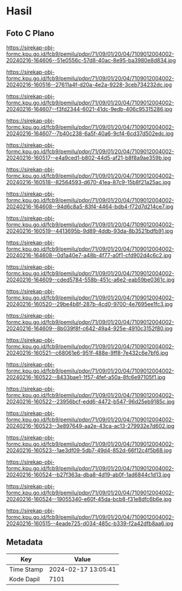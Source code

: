 # Hasil

## Foto C Plano

https://sirekap-obj-formc.kpu.go.id/fcb9/pemilu/pdpr/71/09/01/20/04/7109012004002-20240216-164606--51e0556c-57d8-40ac-8e95-ba3980e8d834.jpg

https://sirekap-obj-formc.kpu.go.id/fcb9/pemilu/pdpr/71/09/01/20/04/7109012004002-20240216-160516--27611a4f-d20a-4e2a-9228-3ceb734232dc.jpg

https://sirekap-obj-formc.kpu.go.id/fcb9/pemilu/pdpr/71/09/01/20/04/7109012004002-20240216-164607--f3fd2344-6021-41dc-9edb-406c95315286.jpg

https://sirekap-obj-formc.kpu.go.id/fcb9/pemilu/pdpr/71/09/01/20/04/7109012004002-20240216-164607--7b40c238-6a5f-40a6-9cf4-6cd37d502edc.jpg

https://sirekap-obj-formc.kpu.go.id/fcb9/pemilu/pdpr/71/09/01/20/04/7109012004002-20240216-160517--e4a9ced1-b802-44d5-af21-b8f8a9ae359b.jpg

https://sirekap-obj-formc.kpu.go.id/fcb9/pemilu/pdpr/71/09/01/20/04/7109012004002-20240216-160518--82564593-d670-41ea-87c9-15b8f21a25ac.jpg

https://sirekap-obj-formc.kpu.go.id/fcb9/pemilu/pdpr/71/09/01/20/04/7109012004002-20240216-164608--94d6c8a5-83f4-4464-bdb4-f72d7d214ce7.jpg

https://sirekap-obj-formc.kpu.go.id/fcb9/pemilu/pdpr/71/09/01/20/04/7109012004002-20240216-160519--4413695b-9d89-4ddb-93da-8b3521bdfb91.jpg

https://sirekap-obj-formc.kpu.go.id/fcb9/pemilu/pdpr/71/09/01/20/04/7109012004002-20240216-164608--0d1a40e7-a48b-4f77-a0f1-cfd902d4c6c2.jpg

https://sirekap-obj-formc.kpu.go.id/fcb9/pemilu/pdpr/71/09/01/20/04/7109012004002-20240216-164609--cded5784-558b-451c-a6e2-eab59be0361c.jpg

https://sirekap-obj-formc.kpu.go.id/fcb9/pemilu/pdpr/71/09/01/20/04/7109012004002-20240216-160520--29be4b8f-287b-4cd0-9700-4e7695ee1fc3.jpg

https://sirekap-obj-formc.kpu.go.id/fcb9/pemilu/pdpr/71/09/01/20/04/7109012004002-20240216-164609--8b039f8f-c642-49a4-925e-4910c3152f80.jpg

https://sirekap-obj-formc.kpu.go.id/fcb9/pemilu/pdpr/71/09/01/20/04/7109012004002-20240216-160521--c68061e6-951f-488e-9ff8-7e432c6e7bf6.jpg

https://sirekap-obj-formc.kpu.go.id/fcb9/pemilu/pdpr/71/09/01/20/04/7109012004002-20240216-160522--8433bae1-1f57-4fef-a50a-8fc6e97105f1.jpg

https://sirekap-obj-formc.kpu.go.id/fcb9/pemilu/pdpr/71/09/01/20/04/7109012004002-20240216-160522--23956bcf-edd6-4472-b547-96d25eb9185c.jpg

https://sirekap-obj-formc.kpu.go.id/fcb9/pemilu/pdpr/71/09/01/20/04/7109012004002-20240216-160523--3e897649-aa2e-43ca-ac13-279932e7d602.jpg

https://sirekap-obj-formc.kpu.go.id/fcb9/pemilu/pdpr/71/09/01/20/04/7109012004002-20240216-160523--1ae3df09-5db7-49d4-852d-66f12c4f5b68.jpg

https://sirekap-obj-formc.kpu.go.id/fcb9/pemilu/pdpr/71/09/01/20/04/7109012004002-20240216-160524--b27f363a-dba8-4d19-ab0f-1ad6844c1d13.jpg

https://sirekap-obj-formc.kpu.go.id/fcb9/pemilu/pdpr/71/09/01/20/04/7109012004002-20240216-160524--19055340-e60f-45da-bcb8-f31e8dfc6b6e.jpg

https://sirekap-obj-formc.kpu.go.id/fcb9/pemilu/pdpr/71/09/01/20/04/7109012004002-20240216-160515--4eade725-d034-485c-b339-f2a42dfb8aa6.jpg


## Metadata

| Key        | Value               |
| ---------- | ------------------- |
| Time Stamp | 2024-02-17 13:05:41 |
| Kode Dapil | 7101                |



